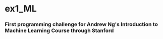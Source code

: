 # ex1_ML

### First programming challenge for Andrew Ng's Introduction to Machine Learning Course through Stanford
